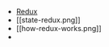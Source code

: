 - [Redux](https://redux.js.org/introduction/getting-started)
- [[state-redux.png]]
- [[how-redux-works.png]]
-  

